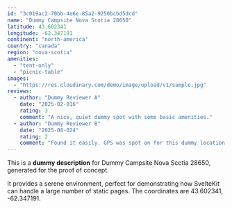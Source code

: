 ```yaml
---
id: "3c019ac2-70bb-4e6e-85a2-9250bcbd5dcd"
name: "Dummy Campsite Nova Scotia 28650"
latitude: 43.602341
longitude: -62.347191
continent: "north-america"
country: "canada"
region: "nova-scotia"
amenities:
  - "tent-only"
  - "picnic-table"
images:
  - "https://res.cloudinary.com/demo/image/upload/v1/sample.jpg"
reviews:
  - author: "Dummy Reviewer A"
    date: "2025-02-016"
    rating: 3
    comment: "A nice, quiet dummy spot with some basic amenities."
  - author: "Dummy Reviewer B"
    date: "2025-08-024"
    rating: 2
    comment: "Found it easily. GPS was spot on for this dummy location."
---
```


This is a **dummy description** for Dummy Campsite Nova Scotia 28650, generated for the proof of concept.

It provides a serene environment, perfect for demonstrating how SvelteKit can handle a large number of static pages. The coordinates are 43.602341, -62.347191.
